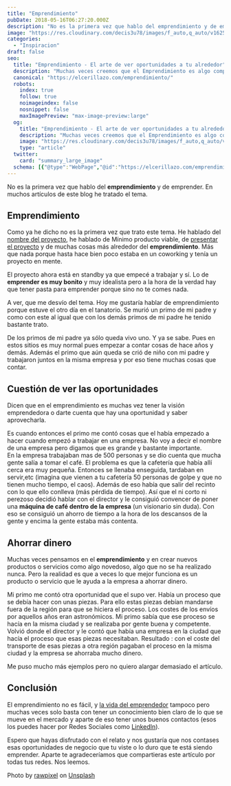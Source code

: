 ```yaml
---
title: "Emprendimiento"
pubDate: 2018-05-16T06:27:20.000Z
description: "No es la primera vez que hablo del emprendimiento y de emprender. En muchos artículos de este blog he tratado el tema."
image: "https://res.cloudinary.com/decis3u78/images/f_auto,q_auto/v1625696614/emprendimiento_tgafsu_782975a6/emprendimiento_tgafsu_782975a6.jpg?_i=AA"
categories:
  - "Inspiracion"
draft: false
seo:
  title: "Emprendimiento - El arte de ver oportunidades a tu alrededor"
  description: "Muchas veces creemos que el Emprendimiento es algo complicado. Pero hay veces que es ser un poco listo y ver oportunidades donde otros no las ven. No hay que crear nuevos servicios o nuevos productos para ser guays. Hay que ver que necesita tu mercado o tus clientes y darles una solución y si es barata mucho mejor."
  canonical: "https://elcerillazo.com/emprendimiento/"
  robots:
    index: true
    follow: true
    noimageindex: false
    nosnippet: false
    maxImagePreview: "max-image-preview:large"
  og:
    title: "Emprendimiento - El arte de ver oportunidades a tu alrededor"
    description: "Muchas veces creemos que el Emprendimiento es algo complicado. Pero hay veces que es ser un poco listo y ver oportunidades donde otros no las ven. No hay que crear nuevos servicios o nuevos productos para ser guays. Hay que ver que necesita tu mercado o tus clientes y darles una solución y si es barata mucho mejor."
    image: "https://res.cloudinary.com/decis3u78/images/f_auto,q_auto/v1625696614/emprendimiento_tgafsu_782975a6/emprendimiento_tgafsu_782975a6.jpg?_i=AA"
    type: "article"
  twitter:
    card: "summary_large_image"
  schema: [{"@type":"WebPage","@id":"https://elcerillazo.com/emprendimiento/","url":"https://elcerillazo.com/emprendimiento/","name":"Emprendimiento - El arte de ver oportunidades a tu alrededor","isPartOf":{"@id":"https://elcerillazo.com/#website"},"primaryImageOfPage":{"@id":"https://elcerillazo.com/emprendimiento/#primaryimage"},"image":{"@id":"https://elcerillazo.com/emprendimiento/#primaryimage"},"thumbnailUrl":"https://res.cloudinary.com/decis3u78/images/f_auto,q_auto/v1625696614/emprendimiento_tgafsu_782975a6/emprendimiento_tgafsu_782975a6.jpg?_i=AA","datePublished":"2018-05-16T08:27:20+00:00","dateModified":"2018-05-16T08:31:18+00:00","author":{"@id":"https://elcerillazo.com/#/schema/person/368d5b496aeaf077b307f248a72abcd9"},"description":"Muchas veces creemos que el Emprendimiento es algo complicado. Pero hay veces que es ser un poco listo y ver oportunidades donde otros no las ven. No hay que crear nuevos servicios o nuevos productos para ser guays. Hay que ver que necesita tu mercado o tus clientes y darles una solución y si es barata mucho mejor.","breadcrumb":{"@id":"https://elcerillazo.com/emprendimiento/#breadcrumb"},"inLanguage":"es","potentialAction":[{"@type":"ReadAction","target":["https://elcerillazo.com/emprendimiento/"]}]},{"@type":"ImageObject","inLanguage":"es","@id":"https://elcerillazo.com/emprendimiento/#primaryimage","url":"https://res.cloudinary.com/decis3u78/images/f_auto,q_auto/v1625696614/emprendimiento_tgafsu_782975a6/emprendimiento_tgafsu_782975a6.jpg?_i=AA","contentUrl":"https://res.cloudinary.com/decis3u78/images/f_auto,q_auto/v1625696614/emprendimiento_tgafsu_782975a6/emprendimiento_tgafsu_782975a6.jpg?_i=AA","width":1024,"height":637,"caption":"emprendimiento"},{"@type":"BreadcrumbList","@id":"https://elcerillazo.com/emprendimiento/#breadcrumb","itemListElement":[{"@type":"ListItem","position":1,"name":"Portada","item":"https://elcerillazo.com/"},{"@type":"ListItem","position":2,"name":"Emprendimiento"}]},{"@type":"WebSite","@id":"https://elcerillazo.com/#website","url":"https://elcerillazo.com/","name":"El Cerillazo","description":"De pequeño hacía hogueras y jugaba con cerillas","potentialAction":[{"@type":"SearchAction","target":{"@type":"EntryPoint","urlTemplate":"https://elcerillazo.com/?s={search_term_string}"},"query-input":{"@type":"PropertyValueSpecification","valueRequired":true,"valueName":"search_term_string"}}],"inLanguage":"es"},{"@type":"Person","@id":"https://elcerillazo.com/#/schema/person/368d5b496aeaf077b307f248a72abcd9","name":"montywp","url":"https://elcerillazo.com/author/montywp/"}]
---
```


No es la primera vez que hablo del **emprendimiento** y de emprender. En muchos artículos de este blog he tratado el tema.

## Emprendimiento

Como ya he dicho no es la primera vez que trato este tema. He hablado del [nombre del proyecto](https://elcerillazo.com/nombre-del-proyecto/), he hablado de Mínimo producto viable, de [presentar el proyecto](https://elcerillazo.com/arte-presentar-el-proyecto/) y de muchas cosas más alrededor del **emprendimiento**. Más que nada porque hasta hace bien poco estaba en un coworking y tenía un proyecto en mente.

El proyecto ahora está en standby ya que empecé a trabajar y sí. Lo de **emprender es muy bonito** y muy idealista pero a la hora de la verdad hay que tener pasta para emprender porque sino no te comes nada.

A ver, que me desvío del tema. Hoy me gustaría hablar de emprendimiento porque estuve el otro día en el tanatorio. Se murió un primo de mi padre y como con este al igual que con los demás primos de mi padre he tenido bastante trato.

De los primos de mi padre ya sólo queda vivo uno. Y ya se sabe. Pues en estos sitios es muy normal pues empezar a contar cosas de hace años y demás. Además el primo que aún queda se crió de niño con mi padre y trabajaron juntos en la misma empresa y por eso tiene muchas cosas que contar.

## Cuestión de ver las oportunidades

Dicen que en el emprendimiento es muchas vez tener la visión emprendedora o darte cuenta que hay una oportunidad y saber aprovecharla.

Es cuando entonces el primo me contó cosas que el había empezado a hacer cuando empezó a trabajar en una empresa. No voy a decir el nombre de una empresa pero digamos que es grande y bastante importante.  
En la empresa trabajaban mas de 500 personas y se dio cuenta que mucha gente salía a tomar el café. El problema es que la cafetería que había allí cerca era muy pequeña. Entonces se llenaba enseguida, tardaban en servir,etc (imagina que vienen a tu cafetería 50 personas de golpe y que no tienen mucho tiempo, el caos). Además de eso había que salir del recinto con lo que ello conlleva (más pérdida de tiempo). Así que el ni corto ni perezoso decidió hablar con el director y le consiguió convencer de poner una **máquina de café dentro de la empresa** (un visionario sin duda). Con eso se consiguió un ahorro de tiempo a la hora de los descansos de la gente y encima la gente estaba más contenta.

## Ahorrar dinero

Muchas veces pensamos en el **emprendimiento** y en crear nuevos productos o servicios como algo novedoso, algo que no se ha realizado nunca. Pero la realidad es que a veces lo que mejor funciona es un producto o servicio que le ayuda a la empresa a ahorrar dinero.

Mi primo me contó otra oportunidad que el supo ver. Había un proceso que se debía hacer con unas piezas. Para ello estas piezas debían mandarse fuera de la región para que se hiciera el proceso. Los costes de los envíos por aquellos años eran astronómicos. Mi primo sabía que ese proceso se hacía en la misma ciudad y se realizaba por gente buena y competente. Volvió donde el director y le contó que había una empresa en la ciudad que hacía el proceso que esas piezas necesitaban. Resultado : con el coste del transporte de esas piezas a otra región pagaban el proceso en la misma ciudad y la empresa se ahorraba mucho dinero.

Me puso mucho más ejemplos pero no quiero alargar demasiado el artículo.

## Conclusión

El emprendimiento no es fácil, y [la vida del emprendedor](https://elcerillazo.com/la-vida-del-emprendedor-solitaria/) tampoco pero muchas veces solo basta con tener un conocimiento bien claro de lo que se mueve en el mercado y aparte de eso tener unos buenos contactos (esos los puedes hacer por Redes Sociales como [LinkedIn](https://www.linkedin.com/feed/)).

Espero que hayas disfrutado con el relato y nos gustaría que nos contases esas oportunidades de negocio que tu viste o lo duro que te está siendo emprender. Aparte te agradeceríamos que compartieras este artículo por todas tus redes. Nos leemos.

Photo by [rawpixel](https://unsplash.com/photos/84wSmHw6wPg?utm_source=unsplash&utm_medium=referral&utm_content=creditCopyText) on [Unsplash](https://unsplash.com/search/photos/freelance?utm_source=unsplash&utm_medium=referral&utm_content=creditCopyText)